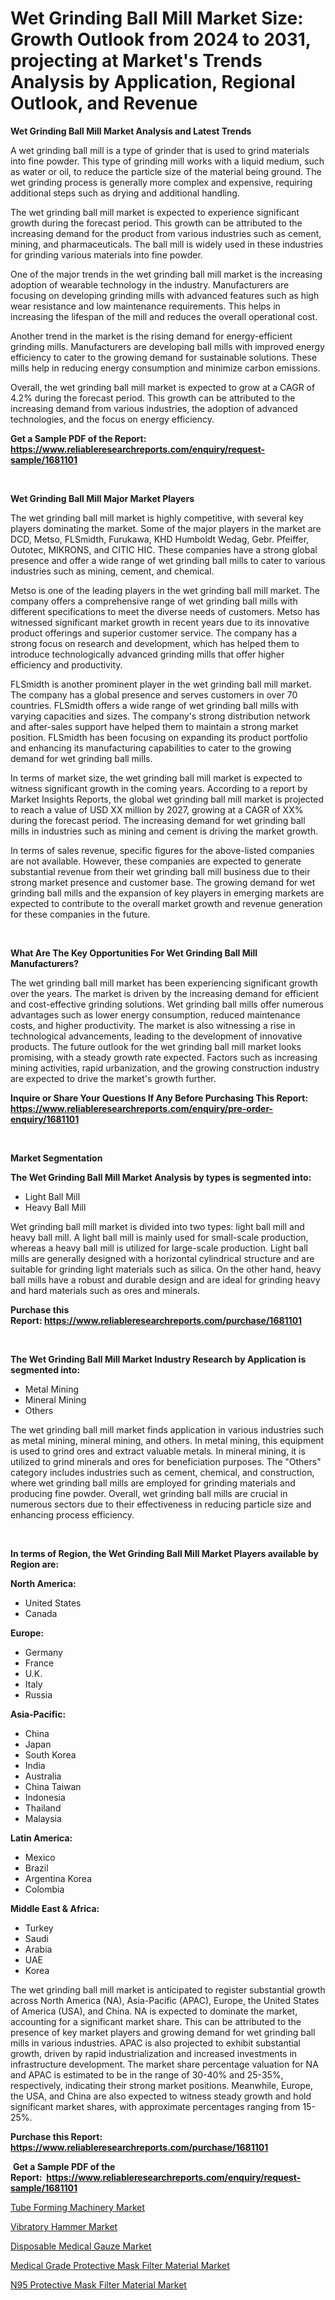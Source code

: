 <p><h1>Wet Grinding Ball Mill Market Size: Growth Outlook from 2024 to 2031, projecting at Market's Trends Analysis by Application, Regional Outlook, and Revenue</h1></p><p><strong>Wet Grinding Ball Mill Market Analysis and Latest Trends</strong></p>
<p><p>A wet grinding ball mill is a type of grinder that is used to grind materials into fine powder. This type of grinding mill works with a liquid medium, such as water or oil, to reduce the particle size of the material being ground. The wet grinding process is generally more complex and expensive, requiring additional steps such as drying and additional handling.</p><p>The wet grinding ball mill market is expected to experience significant growth during the forecast period. This growth can be attributed to the increasing demand for the product from various industries such as cement, mining, and pharmaceuticals. The ball mill is widely used in these industries for grinding various materials into fine powder.</p><p>One of the major trends in the wet grinding ball mill market is the increasing adoption of wearable technology in the industry. Manufacturers are focusing on developing grinding mills with advanced features such as high wear resistance and low maintenance requirements. This helps in increasing the lifespan of the mill and reduces the overall operational cost.</p><p>Another trend in the market is the rising demand for energy-efficient grinding mills. Manufacturers are developing ball mills with improved energy efficiency to cater to the growing demand for sustainable solutions. These mills help in reducing energy consumption and minimize carbon emissions.</p><p>Overall, the wet grinding ball mill market is expected to grow at a CAGR of 4.2% during the forecast period. This growth can be attributed to the increasing demand from various industries, the adoption of advanced technologies, and the focus on energy efficiency.</p></p>
<p><strong>Get a Sample PDF of the Report:&nbsp; <a href="https://www.reliableresearchreports.com/enquiry/request-sample/1681101">https://www.reliableresearchreports.com/enquiry/request-sample/1681101</a></strong></p>
<p>&nbsp;</p>
<p><strong>Wet Grinding Ball Mill Major Market Players</strong></p>
<p><p>The wet grinding ball mill market is highly competitive, with several key players dominating the market. Some of the major players in the market are DCD, Metso, FLSmidth, Furukawa, KHD Humboldt Wedag, Gebr. Pfeiffer, Outotec, MIKRONS, and CITIC HIC. These companies have a strong global presence and offer a wide range of wet grinding ball mills to cater to various industries such as mining, cement, and chemical.</p><p>Metso is one of the leading players in the wet grinding ball mill market. The company offers a comprehensive range of wet grinding ball mills with different specifications to meet the diverse needs of customers. Metso has witnessed significant market growth in recent years due to its innovative product offerings and superior customer service. The company has a strong focus on research and development, which has helped them to introduce technologically advanced grinding mills that offer higher efficiency and productivity.</p><p>FLSmidth is another prominent player in the wet grinding ball mill market. The company has a global presence and serves customers in over 70 countries. FLSmidth offers a wide range of wet grinding ball mills with varying capacities and sizes. The company's strong distribution network and after-sales support have helped them to maintain a strong market position. FLSmidth has been focusing on expanding its product portfolio and enhancing its manufacturing capabilities to cater to the growing demand for wet grinding ball mills.</p><p>In terms of market size, the wet grinding ball mill market is expected to witness significant growth in the coming years. According to a report by Market Insights Reports, the global wet grinding ball mill market is projected to reach a value of USD XX million by 2027, growing at a CAGR of XX% during the forecast period. The increasing demand for wet grinding ball mills in industries such as mining and cement is driving the market growth.</p><p>In terms of sales revenue, specific figures for the above-listed companies are not available. However, these companies are expected to generate substantial revenue from their wet grinding ball mill business due to their strong market presence and customer base. The growing demand for wet grinding ball mills and the expansion of key players in emerging markets are expected to contribute to the overall market growth and revenue generation for these companies in the future.</p></p>
<p>&nbsp;</p>
<p><strong>What Are The Key Opportunities For Wet Grinding Ball Mill Manufacturers?</strong></p>
<p><p>The wet grinding ball mill market has been experiencing significant growth over the years. The market is driven by the increasing demand for efficient and cost-effective grinding solutions. Wet grinding ball mills offer numerous advantages such as lower energy consumption, reduced maintenance costs, and higher productivity. The market is also witnessing a rise in technological advancements, leading to the development of innovative products. The future outlook for the wet grinding ball mill market looks promising, with a steady growth rate expected. Factors such as increasing mining activities, rapid urbanization, and the growing construction industry are expected to drive the market's growth further.</p></p>
<p><strong>Inquire or Share Your Questions If Any Before Purchasing This Report: <a href="https://www.reliableresearchreports.com/enquiry/pre-order-enquiry/1681101">https://www.reliableresearchreports.com/enquiry/pre-order-enquiry/1681101</a></strong></p>
<p>&nbsp;</p>
<p><strong>Market Segmentation</strong></p>
<p><strong>The Wet Grinding Ball Mill Market Analysis by types is segmented into:</strong></p>
<p><ul><li>Light Ball Mill</li><li>Heavy Ball Mill</li></ul></p>
<p><p>Wet grinding ball mill market is divided into two types: light ball mill and heavy ball mill. A light ball mill is mainly used for small-scale production, whereas a heavy ball mill is utilized for large-scale production. Light ball mills are generally designed with a horizontal cylindrical structure and are suitable for grinding light materials such as silica. On the other hand, heavy ball mills have a robust and durable design and are ideal for grinding heavy and hard materials such as ores and minerals.</p></p>
<p><strong>Purchase this Report:&nbsp;<a href="https://www.reliableresearchreports.com/purchase/1681101">https://www.reliableresearchreports.com/purchase/1681101</a></strong></p>
<p>&nbsp;</p>
<p><strong>The Wet Grinding Ball Mill Market Industry Research by Application is segmented into:</strong></p>
<p><ul><li>Metal Mining</li><li>Mineral Mining</li><li>Others</li></ul></p>
<p><p>The wet grinding ball mill market finds application in various industries such as metal mining, mineral mining, and others. In metal mining, this equipment is used to grind ores and extract valuable metals. In mineral mining, it is utilized to grind minerals and ores for beneficiation purposes. The "Others" category includes industries such as cement, chemical, and construction, where wet grinding ball mills are employed for grinding materials and producing fine powder. Overall, wet grinding ball mills are crucial in numerous sectors due to their effectiveness in reducing particle size and enhancing process efficiency.</p></p>
<p>&nbsp;</p>
<p><strong>In terms of Region, the Wet Grinding Ball Mill Market Players available by Region are:</strong></p>
<p>
    <p> <strong> North America: </strong>
        <ul>
            <li>United States</li>
            <li>Canada</li>
        </ul>
        </p> 
    <p> <strong> Europe: </strong>
        <ul>
            <li>Germany</li>
            <li>France</li>
            <li>U.K.</li>
            <li>Italy</li>
            <li>Russia</li>
        </ul>
        </p> 
    <p> <strong> Asia-Pacific: </strong>
        <ul>
            <li>China</li>
            <li>Japan</li>
            <li>South Korea</li>
            <li>India</li>
            <li>Australia</li>
            <li>China Taiwan</li>
            <li>Indonesia</li>
            <li>Thailand</li>
            <li>Malaysia</li>
        </ul>
        </p> 
    <p> <strong> Latin America: </strong>
        <ul>
            <li>Mexico</li>
            <li>Brazil</li>
            <li>Argentina Korea</li>
            <li>Colombia</li>
        </ul>
        </p> 
    <p> <strong> Middle East & Africa: </strong>
        <ul>
            <li>Turkey</li>
            <li>Saudi</li>
            <li>Arabia</li>
            <li>UAE</li>
            <li>Korea</li>
        </ul>
    </p>
    </p>
<p><p>The wet grinding ball mill market is anticipated to register substantial growth across North America (NA), Asia-Pacific (APAC), Europe, the United States of America (USA), and China. NA is expected to dominate the market, accounting for a significant market share. This can be attributed to the presence of key market players and growing demand for wet grinding ball mills in various industries. APAC is also projected to exhibit substantial growth, driven by rapid industrialization and increased investments in infrastructure development. The market share percentage valuation for NA and APAC is estimated to be in the range of 30-40% and 25-35%, respectively, indicating their strong market positions. Meanwhile, Europe, the USA, and China are also expected to witness steady growth and hold significant market shares, with approximate percentages ranging from 15-25%.</p></p>
<p><strong>Purchase this Report: <a href="https://www.reliableresearchreports.com/purchase/1681101">https://www.reliableresearchreports.com/purchase/1681101</a></strong></p>
<p>&nbsp;<strong>Get a Sample PDF of the Report:&nbsp;&nbsp;<a href="https://www.reliableresearchreports.com/enquiry/request-sample/1681101">https://www.reliableresearchreports.com/enquiry/request-sample/1681101</a></strong></p>
<p><strong></strong></p>
<p><p><a href="https://github.com/antony131rp/Market-Research-Report-List-1/blob/main/tube-forming-machinery-market.md">Tube Forming Machinery Market</a></p><p><a href="https://github.com/bracarafogo/Market-Research-Report-List-1/blob/main/vibratory-hammer-market.md">Vibratory Hammer Market</a></p><p><a href="https://medium.com/@chiragreportprime3/disposable-medical-gauze-market-comprehensive-assessment-by-type-application-and-geography-a88b8c5c7c15">Disposable Medical Gauze Market</a></p><p><a href="https://medium.com/@ssantosh15121999/medical-grade-protective-mask-filter-material-market-share-evolution-and-market-growth-trends-2023-dc8455e036a7">Medical Grade Protective Mask Filter Material Market</a></p><p><a href="https://medium.com/@chiragreportprime3/n95-protective-mask-filter-material-market-analysis-and-sze-forecasted-for-period-from-2023-to-2030-a8b6a7f66a89">N95 Protective Mask Filter Material Market</a></p></p>